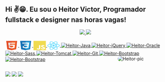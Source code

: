 ## Hi ✌️😁. Eu sou o Heitor Victor, Programador fullstack e designer nas horas vagas!
<div align="center">
  <a href="https://github.com/HeitorS">
  <img height="180em" src="https://github-readme-stats.vercel.app/api?username=HeitorS&show_icons=true&theme=tokyonight&include_all_commits=true&count_private=true"/>
  <img height="180em" src="https://github-readme-stats.vercel.app/api/top-langs/?username=HeitorS&layout=compact&theme=tokyonight"/>
</div>
<div style="display: inline_block"><br>
  <img align="center" alt="Heitor-HTML" height="30" width="40" src="https://raw.githubusercontent.com/devicons/devicon/master/icons/html5/html5-original.svg">
  <img align="center" alt="Heitor-CSS" height="30" width="40" src="https://raw.githubusercontent.com/devicons/devicon/master/icons/css3/css3-original.svg">
  <img align="center" alt="Heitor-Js" height="30" width="40" src="https://raw.githubusercontent.com/devicons/devicon/master/icons/javascript/javascript-plain.svg">
  <img align="center" alt="Heitor-React" height="30" width="40" src="https://raw.githubusercontent.com/devicons/devicon/master/icons/react/react-original.svg">
  <img align="center" alt="Heitor-Java" height="30" width="40" src="https://cdn.jsdelivr.net/gh/devicons/devicon/icons/java/java-original.svg" />
  <img align="center" alt="Heitor-jQuery" height="30" width="40" src="https://cdn.jsdelivr.net/gh/devicons/devicon/icons/jquery/jquery-original.svg" />
  <img align="center" alt="Heitor-Oracle" height="30" width="40" src="https://cdn.jsdelivr.net/gh/devicons/devicon/icons/oracle/oracle-original.svg" />
  <img align="center" alt="Heitor-Sass" height="30" width="40" src="https://cdn.jsdelivr.net/gh/devicons/devicon/icons/sass/sass-original.svg" />
  <img align="center" alt="Heitor-Tomcat" height="30" width="40" src="https://cdn.jsdelivr.net/gh/devicons/devicon/icons/tomcat/tomcat-original.svg" />
  <img align="center" alt="Heitor-Git" height="30" width="40" src="https://cdn.jsdelivr.net/gh/devicons/devicon/icons/git/git-original.svg" />
  <img align="center" alt="Heitor-Bootstrap" height="30" width="40" src="https://cdn.jsdelivr.net/gh/devicons/devicon/icons/bootstrap/bootstrap-original.svg" />
  <img align="center" alt="Heitor-Bootstrap" height="30" width="40" src="https://cdn.jsdelivr.net/gh/devicons/devicon/icons/azure/azure-original.svg" />
  <img align="right" alt="Heitor-pic" width="150" style="border-radius:50px;" src="https://cdn.discordapp.com/attachments/767777959184302082/970185304336138250/unknown.png">
</div>
  
  ##
 
<div> 
  <a href="https://www.instagram.com/heitorvv/" target="_blank"><img src="https://img.shields.io/badge/-Instagram-%23E4405F?style=for-the-badge&logo=instagram&logoColor=white" target="_blank"></a>
 	<a href = "mailto:heitor.victor1996@gmail.com"><img src="https://img.shields.io/badge/-Gmail-%23333?style=for-the-badge&logo=gmail&logoColor=white" target="_blank"></a>
  <a href="https://www.linkedin.com/in/heitor-victor-683904115" target="_blank"><img src="https://img.shields.io/badge/-LinkedIn-%230077B5?style=for-the-badge&logo=linkedin&logoColor=white" target="_blank"></a> 
</div>
